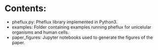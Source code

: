 # Contents:

- pheflux.py: Pheflux library implemented in Python3.
- examples: Folder containing examples running pheflux for unicelular organisms and human cells.
- paper_figures: Jupyter notebooks used to generate the figures of the paper.
